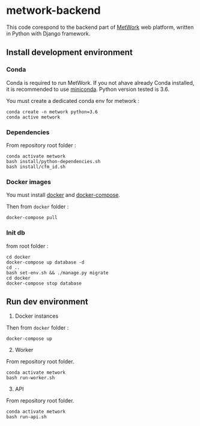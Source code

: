 # metwork-backend

This code corespond to the backend part of [MetWork](https://metwork.pharmacie.parisdescartes.fr/) web platform, written in Python with Django framework.

## Install development environment

### Conda

Conda is required to run MetWork. If you not ahave already Conda installed, it is recommended to use [miniconda](https://conda.io/miniconda.html).
Python version tested is 3.6.

You must create a dedicated conda env for metwork :

```
conda create -n metwork python=3.6
conda active metwork
```

### Dependencies

From repository root folder :

```
conda activate metwork
bash install/python-dependencies.sh 
bash install/cfm_id.sh 
```

### Docker images

You must install [docker](https://docs.docker.com/engine/install/) and [docker-compose](https://docs.docker.com/compose/install/). 

Then from `docker` folder :

```
docker-compose pull
```

### Init db

from root folder :

```
cd docker
docker-compose up database -d
cd ..
bash set-env.sh && ./manage.py migrate
cd docker
docker-compose stop database
```


## Run dev environment

1. Docker instances

Then from `docker` folder :

```
docker-compose up 
```

2. Worker

From repository root folder.

```
conda activate metwork
bash run-worker.sh
```

3. API

From repository root folder.

```
conda activate metwork
bash run-api.sh
```
